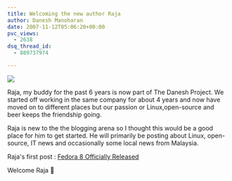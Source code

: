 ```yaml
---
title: Welcoming the new author Raja
author: Danesh Manoharan
date: 2007-11-12T05:06:20+00:00
pvc_views:
  - 2638
dsq_thread_id:
  - 889737974

---
```

![](http://profile.ak.facebook.com/profile6/121/7/s737288015_2101.jpg)

Raja, my buddy for the past 6 years is now part of The Danesh Project. We started off working in the same company for about 4 years and now have moved on to different places but our passion or Linux,open-source and beer keeps the friendship going.

Raja is new to the the blogging arena so I thought this would be a good place for him to get started. He will primarily be posting about Linux, open-source, IT news and occasionally some local news from Malaysia.

Raja's first post : [Fedora 8 Officially Released][1]

Welcome Raja 🙂

 [1]: /posts/fedora-core-8-officially-released/